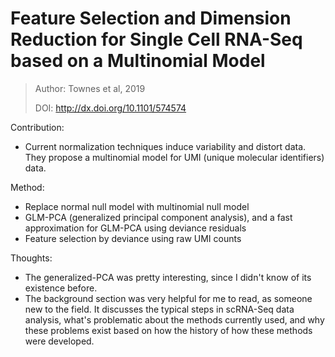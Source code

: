 # **Feature Selection and Dimension Reduction for Single Cell RNA-Seq based on a Multinomial Model**

> Author: Townes et al, 2019
>
> DOI: http://dx.doi.org/10.1101/574574

Contribution: 

- Current normalization techniques induce variability and distort data. They propose a multinomial model for UMI (unique molecular identifiers) data.

Method: 

- Replace normal null model with multinomial null model
- GLM-PCA (generalized principal component analysis), and a fast approximation for GLM-PCA using deviance residuals
- Feature selection by deviance using raw UMI counts

Thoughts:

- The generalized-PCA was pretty interesting, since I didn't know of its existence before. 
- The background section was very helpful for me to read, as someone new to the field. It discusses the typical steps in scRNA-Seq data analysis, what's problematic about the methods currently used, and why these problems exist based on how the history of how these methods were developed.
